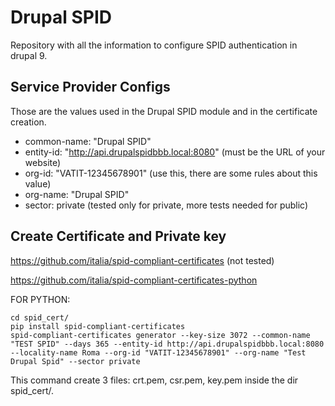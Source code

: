 # Drupal SPID
Repository with all the information to configure SPID authentication in drupal 9.

## Service Provider Configs
Those are the values used in the Drupal SPID module and in the certificate creation.
 - common-name: "Drupal SPID"
 - entity-id: "http://api.drupalspidbbb.local:8080" (must be the URL of your website)
 - org-id: "VATIT-12345678901" (use this, there are some rules about this value)
 - org-name: "Drupal SPID"
 - sector: private (tested only for private, more tests needed for public)

## Create Certificate and Private key
https://github.com/italia/spid-compliant-certificates (not tested)

https://github.com/italia/spid-compliant-certificates-python

FOR PYTHON:

    cd spid_cert/
    pip install spid-compliant-certificates
    spid-compliant-certificates generator --key-size 3072 --common-name "TEST SPID" --days 365 --entity-id http://api.drupalspidbbb.local:8080 --locality-name Roma --org-id "VATIT-12345678901" --org-name "Test Drupal Spid" --sector private

This command create 3 files: crt.pem, csr.pem, key.pem inside the dir spid_cert/.



